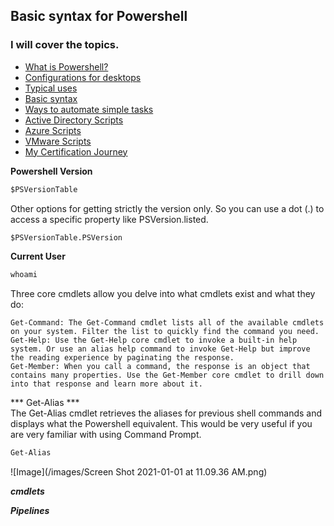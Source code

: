 ## Basic syntax for Powershell

### I will cover the topics.
- [What is Powershell?](what-is-powershell.md)
- [Configurations for desktops](configurations.md)
- [Typical uses](typical-uses.md)
- [Basic syntax](basic-syntax.md)
- [Ways to automate simple tasks](automation.md)
- [Active Directory Scripts](ad-scripts.md)
- [Azure Scripts](azure-scripts.md)
- [VMware Scripts](vmware-scripts.md)
- [My Certification Journey](certifications.md)

**Powershell Version**
```Markdown
$PSVersionTable
```
Other options for getting strictly the version only. So you can use a dot (.) to access a specific property like PSVersion.listed. 
```Markdown
$PSVersionTable.PSVersion
```

**Current User**
```Markdown
whoami
```
Three core cmdlets allow you delve into what cmdlets exist and what they do:

    Get-Command: The Get-Command cmdlet lists all of the available cmdlets on your system. Filter the list to quickly find the command you need.
    Get-Help: Use the Get-Help core cmdlet to invoke a built-in help system. Or use an alias help command to invoke Get-Help but improve the reading experience by paginating the response.
    Get-Member: When you call a command, the response is an object that contains many properties. Use the Get-Member core cmdlet to drill down into that response and learn more about it.
*** Get-Alias ***    
The Get-Alias cmdlet retrieves the aliases for previous shell commands and displays what the Powershell equivalent. This would be very useful if you are very familiar with using Command Prompt. 

```Markdown
Get-Alias
```
![Image](/images/Screen Shot 2021-01-01 at 11.09.36 AM.png)

***cmdlets***


***Pipelines***

